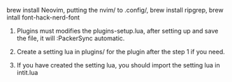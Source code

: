 brew install Neovim, putting the nvim/ to .config/, brew install ripgrep, brew intall font-hack-nerd-font

1. Plugins must modifies the plugins-setup.lua, after setting up and save the file,
    it will :PackerSync automatic.

2. Create a setting lua in plugins/ for the plugin after the step 1 if you need.

3. If you have created the setting lua, you should import the setting lua in intit.lua


